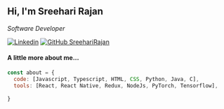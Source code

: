 <h2> Hi, I'm Sreehari Rajan</h2>

<p><em>Software Developer</em></p>


[![Linkedin](https://img.shields.io/badge/-sreehari-blue?style=flat-square&logo=Linkedin&logoColor=white&link=https://www.linkedin.com/in/sreehari-rajan-32b064207/)](https://www.linkedin.com/in/sreehari-rajan-32b064207/)
[![GitHub SreehariRajan](https://img.shields.io/github/followers/SreehariRajan?label=follow&style=social)](https://github.com/SreehariRajan)


#### A little more about me...  

```javascript
const about = {
  code: [Javascript, Typescript, HTML, CSS, Python, Java, C],
  tools: [React, React Native, Redux, NodeJs, PyTorch, Tensorflow],
  
}
```


